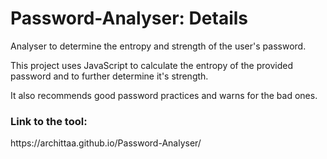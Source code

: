 # Password-Analyser: Details
Analyser to determine the entropy and strength of the user's password. 

This project uses JavaScript to calculate the entropy of the provided password and to further determine it's strength. 

It also recommends good password practices and warns for the bad ones.   

<h3>Link to the tool:</h3> https://archittaa.github.io/Password-Analyser/
